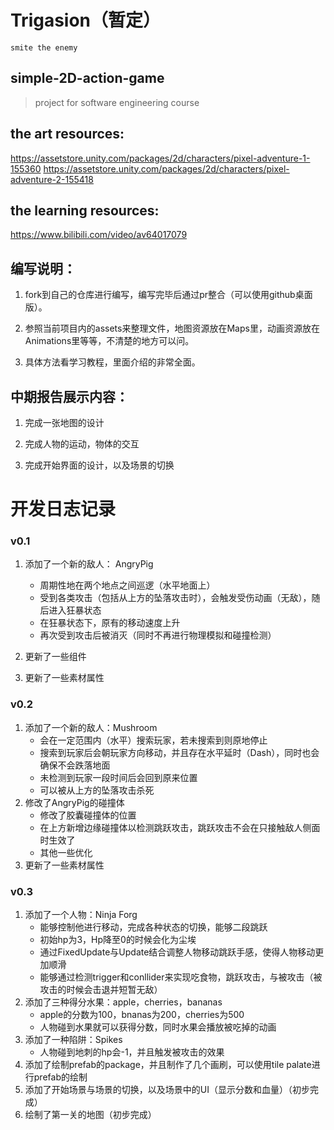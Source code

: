 # Trigasion（暂定） 

`smite the enemy`

## simple-2D-action-game

> project for software engineering course


## the art resources:

https://assetstore.unity.com/packages/2d/characters/pixel-adventure-1-155360
https://assetstore.unity.com/packages/2d/characters/pixel-adventure-2-155418

## the learning resources:

https://www.bilibili.com/video/av64017079

## 编写说明：
1. fork到自己的仓库进行编写，编写完毕后通过pr整合（可以使用github桌面版）。

2. 参照当前项目内的assets来整理文件，地图资源放在Maps里，动画资源放在Animations里等等，不清楚的地方可以问。

3. 具体方法看学习教程，里面介绍的非常全面。

## 中期报告展示内容：
1. 完成一张地图的设计

2. 完成人物的运动，物体的交互

3. 完成开始界面的设计，以及场景的切换

# 开发日志记录
### v0.1
1. 添加了一个新的敌人： AngryPig  
   * 周期性地在两个地点之间巡逻（水平地面上）  
   * 受到各类攻击（包括从上方的坠落攻击时），会触发受伤动画（无敌），随后进入狂暴状态  
   * 在狂暴状态下，原有的移动速度上升  
   * 再次受到攻击后被消灭（同时不再进行物理模拟和碰撞检测）

2. 更新了一些组件  
3. 更新了一些素材属性  

### v0.2

1. 添加了一个新的敌人：Mushroom  
   * 会在一定范围内（水平）搜索玩家，若未搜索到则原地停止  
   * 搜索到玩家后会朝玩家方向移动，并且存在水平延时（Dash），同时也会确保不会跌落地面  
   * 未检测到玩家一段时间后会回到原来位置  
   * 可以被从上方的坠落攻击杀死  
2. 修改了AngryPig的碰撞体  
   * 修改了胶囊碰撞体的位置  
   * 在上方新增边缘碰撞体以检测跳跃攻击，跳跃攻击不会在只接触敌人侧面时生效了
   * 其他一些优化
3. 更新了一些素材属性  

### v0.3

1. 添加了一个人物：Ninja Forg  
   * 能够控制他进行移动，完成各种状态的切换，能够二段跳跃  
   * 初始hp为3，Hp降至0的时候会化为尘埃  
   * 通过FixedUpdate与Update结合调整人物移动跳跃手感，使得人物移动更加顺滑  
   * 能够通过检测trigger和conllider来实现吃食物，跳跃攻击，与被攻击（被攻击的时候会击退并短暂无敌）  
2. 添加了三种得分水果：apple，cherries，bananas  
   * apple的分数为100，bnanas为200，cherries为500  
   * 人物碰到水果就可以获得分数，同时水果会播放被吃掉的动画  
3. 添加了一种陷阱：Spikes
   * 人物碰到地刺的hp会-1，并且触发被攻击的效果    
4. 添加了绘制prefab的package，并且制作了几个画刷，可以使用tile palate进行prefab的绘制 
5. 添加了开始场景与场景的切换，以及场景中的UI（显示分数和血量）（初步完成）
6. 绘制了第一关的地图（初步完成）
